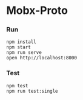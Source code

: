 Mobx-Proto
=====================

### Run 

```
npm install
npm start
npm run serve
open http://localhost:8000
```

### Test 

```
npm test
npm run test:single
```

